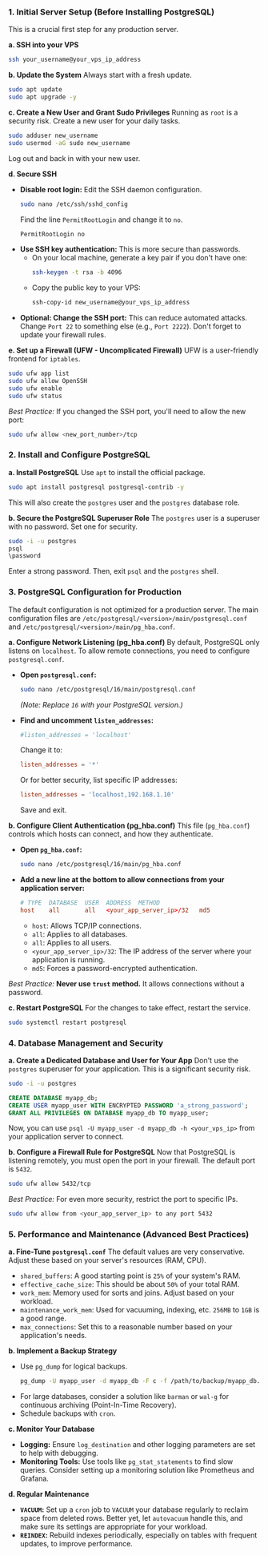 ### 1\. Initial Server Setup (Before Installing PostgreSQL)

This is a crucial first step for any production server.

**a. SSH into your VPS**

```bash
ssh your_username@your_vps_ip_address
```

**b. Update the System**
Always start with a fresh update.

```bash
sudo apt update
sudo apt upgrade -y
```

**c. Create a New User and Grant Sudo Privileges**
Running as `root` is a security risk. Create a new user for your daily tasks.

```bash
sudo adduser new_username
sudo usermod -aG sudo new_username
```

Log out and back in with your new user.

**d. Secure SSH**

  - **Disable root login:** Edit the SSH daemon configuration.
    ```bash
    sudo nano /etc/ssh/sshd_config
    ```
    Find the line `PermitRootLogin` and change it to `no`.
    ```bash
    PermitRootLogin no
    ```
  - **Use SSH key authentication:** This is more secure than passwords.
      - On your local machine, generate a key pair if you don't have one:
        ```bash
        ssh-keygen -t rsa -b 4096
        ```
      - Copy the public key to your VPS:
        ```bash
        ssh-copy-id new_username@your_vps_ip_address
        ```
  - **Optional: Change the SSH port:** This can reduce automated attacks. Change `Port 22` to something else (e.g., `Port 2222`). Don't forget to update your firewall rules.

**e. Set up a Firewall (UFW - Uncomplicated Firewall)**
UFW is a user-friendly frontend for `iptables`.

```bash
sudo ufw app list
sudo ufw allow OpenSSH
sudo ufw enable
sudo ufw status
```

*Best Practice:* If you changed the SSH port, you'll need to allow the new port:

```bash
sudo ufw allow <new_port_number>/tcp
```

### 2\. Install and Configure PostgreSQL

**a. Install PostgreSQL**
Use `apt` to install the official package.

```bash
sudo apt install postgresql postgresql-contrib -y
```

This will also create the `postgres` user and the `postgres` database role.

**b. Secure the PostgreSQL Superuser Role**
The `postgres` user is a superuser with no password. Set one for security.

```bash
sudo -i -u postgres
psql
\password
```

Enter a strong password. Then, exit `psql` and the `postgres` shell.

### 3\. PostgreSQL Configuration for Production

The default configuration is not optimized for a production server. The main configuration files are `/etc/postgresql/<version>/main/postgresql.conf` and `/etc/postgresql/<version>/main/pg_hba.conf`.

**a. Configure Network Listening (pg\_hba.conf)**
By default, PostgreSQL only listens on `localhost`. To allow remote connections, you need to configure `postgresql.conf`.

  - **Open `postgresql.conf`:**

    ```bash
    sudo nano /etc/postgresql/16/main/postgresql.conf
    ```

    *(Note: Replace `16` with your PostgreSQL version.)*

  - **Find and uncomment `listen_addresses`:**

    ```conf
    #listen_addresses = 'localhost'
    ```

    Change it to:

    ```conf
    listen_addresses = '*'
    ```

    Or for better security, list specific IP addresses:

    ```conf
    listen_addresses = 'localhost,192.168.1.10'
    ```

    Save and exit.

**b. Configure Client Authentication (pg\_hba.conf)**
This file (`pg_hba.conf`) controls which hosts can connect, and how they authenticate.

  - **Open `pg_hba.conf`:**
    ```bash
    sudo nano /etc/postgresql/16/main/pg_hba.conf
    ```
  - **Add a new line at the bottom to allow connections from your application server:**
    ```conf
    # TYPE  DATABASE  USER  ADDRESS  METHOD
    host    all       all   <your_app_server_ip>/32   md5
    ```
      - `host`: Allows TCP/IP connections.
      - `all`: Applies to all databases.
      - `all`: Applies to all users.
      - `<your_app_server_ip>/32`: The IP address of the server where your application is running.
      - `md5`: Forces a password-encrypted authentication.

*Best Practice:* **Never use `trust` method.** It allows connections without a password.

**c. Restart PostgreSQL**
For the changes to take effect, restart the service.

```bash
sudo systemctl restart postgresql
```

### 4\. Database Management and Security

**a. Create a Dedicated Database and User for Your App**
Don't use the `postgres` superuser for your application. This is a significant security risk.

```bash
sudo -i -u postgres
```

```sql
CREATE DATABASE myapp_db;
CREATE USER myapp_user WITH ENCRYPTED PASSWORD 'a_strong_password';
GRANT ALL PRIVILEGES ON DATABASE myapp_db TO myapp_user;
```

Now, you can use `psql -U myapp_user -d myapp_db -h <your_vps_ip>` from your application server to connect.

**b. Configure a Firewall Rule for PostgreSQL**
Now that PostgreSQL is listening remotely, you must open the port in your firewall. The default port is `5432`.

```bash
sudo ufw allow 5432/tcp
```

*Best Practice:* For even more security, restrict the port to specific IPs.

```bash
sudo ufw allow from <your_app_server_ip> to any port 5432
```

### 5\. Performance and Maintenance (Advanced Best Practices)

**a. Fine-Tune `postgresql.conf`**
The default values are very conservative. Adjust these based on your server's resources (RAM, CPU).

  - `shared_buffers`: A good starting point is `25%` of your system's RAM.
  - `effective_cache_size`: This should be about `50%` of your total RAM.
  - `work_mem`: Memory used for sorts and joins. Adjust based on your workload.
  - `maintenance_work_mem`: Used for vacuuming, indexing, etc. `256MB` to `1GB` is a good range.
  - `max_connections`: Set this to a reasonable number based on your application's needs.

**b. Implement a Backup Strategy**

  - Use `pg_dump` for logical backups.
    ```bash
    pg_dump -U myapp_user -d myapp_db -F c -f /path/to/backup/myapp_db.dump
    ```
  - For large databases, consider a solution like `barman` or `wal-g` for continuous archiving (Point-In-Time Recovery).
  - Schedule backups with `cron`.

**c. Monitor Your Database**

  - **Logging:** Ensure `log_destination` and other logging parameters are set to help with debugging.
  - **Monitoring Tools:** Use tools like `pg_stat_statements` to find slow queries. Consider setting up a monitoring solution like Prometheus and Grafana.

**d. Regular Maintenance**

  - **`VACUUM`:** Set up a `cron` job to `VACUUM` your database regularly to reclaim space from deleted rows. Better yet, let `autovacuum` handle this, and make sure its settings are appropriate for your workload.
  - **`REINDEX`:** Rebuild indexes periodically, especially on tables with frequent updates, to improve performance.
